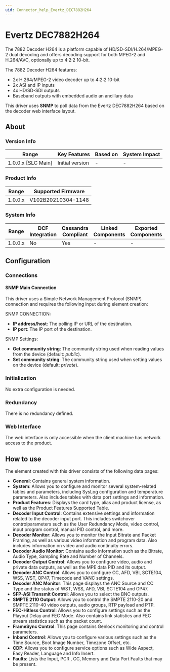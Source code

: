 ```yaml
---
uid: Connector_help_Evertz_DEC7882H264
---
```


# Evertz DEC7882H264

The 7882 Decoder H264 is a platform capable of HD/SD-SDI/H.264/MPEG-2 dual decoding and offers decoding support for both MPEG-2 and H.264/AVC, optionally up to 4:2:2 10-bit.

The 7882 Decoder H264 features:

- 2x H.264/MPEG-2 video decoder up to 4:2:2 10-bit
- 2x ASI and IP inputs
- 4x HD/SD-SDI outputs
- Baseband outputs with embedded audio an ancillary data

This driver uses **SNMP** to poll data from the Evertz DEC7882H264 based on the decoder web interface layout.

## About

### Version Info

| **Range**            | **Key Features** | **Based on** | **System Impact** |
|----------------------|------------------|--------------|-------------------|
| 1.0.0.x \[SLC Main\] | Initial version  | \-           | \-                |

### Product Info

| **Range** | **Supported Firmware** |
|-----------|------------------------|
| 1.0.0.x   | V102B20210304-1148     |

### System Info

| **Range** | **DCF Integration** | **Cassandra Compliant** | **Linked Components** | **Exported Components** |
|-----------|---------------------|-------------------------|-----------------------|-------------------------|
| 1.0.0.x   | No                  | Yes                     | \-                    | \-                      |

## Configuration

### Connections

#### SNMP Main Connection

This driver uses a Simple Network Management Protocol (SNMP) connection and requires the following input during element creation:

SNMP CONNECTION:

- **IP address/host**: The polling IP or URL of the destination.
- **IP port**: The IP port of the destination.

SNMP Settings:

- **Get community string**: The community string used when reading values from the device (default: *public*).
- **Set community string**: The community string used when setting values on the device (default: *private*).

### Initialization

No extra configuration is needed.

### Redundancy

There is no redundancy defined.

### Web Interface

The web interface is only accessible when the client machine has network access to the product.

## How to use

The element created with this driver consists of the following data pages:

- **General**: Contains general system information.
- **System**: Allows you to configure and monitor several system-related tables and parameters, including SysLog configuration and temperature parameters. Also includes tables with data port settings and information.
- **Product Features**: Displays the card type, alias and product license, as well as the Product Features Supported Table.
- **Decoder Input Control**: Contains extensive settings and information related to the decoder input port. This includes switchover controlparameters such as the User Redundancy Mode, video control, input program control, manual PID control, and more.
- **Decoder Monitor**: Allows you to monitor the Input Bitrate and Packet Framing, as well as various video information and program data. Also includes information on video and audio continuity errors.
- **Decoder Audio Monitor**: Contains audio information such as the Bitrate, Audio Type, Sampling Rate and Number of Channels.
- **Decoder Output Control**: Allows you to configure video, audio and private data outputs, as well as the MPE data PID and its output.
- **Decoder ANC Control**: Allows you to configure CC, AFD, VBI, SCTE104, WSS, WST, OP47, Timecode and VANC settings.
- **Decoder ANC Monitor**: This page displays the ANC Source and CC Type and the status of WST, WSS, AFD, VBI, SCTE104 and OP47.
- **SFP-ASI Transmit Control**: Allows you to select the BNC outputs.
- **SMPTE 2110 Output**: Allows you to control the SMPTE 2110-20 and SMPTE 2110-40 video outputs, audio groups, RTP payload and PTP.
- **FEC-Hitless Control**: Allows you to configure settings such as the Playout Delay and FEC Mode. Also contains link statistics and FEC stream statistics such as the packet count.
- **FrameSync Control**: This page contains Genlock monitoring and control parameters.
- **Inband Control**: Allows you to configure various settings such as the Time Source, Boot Image Number, Timezone Offset, etc.
- **CDP**: Allows you to configure service options such as Wide Aspect, Easy Reader, Language and Info Insert.
- **Faults**: Lists the Input, PCR , CC, Memory and Data Port Faults that may be present.
